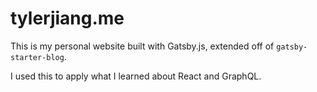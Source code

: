 # tylerjiang.me
This is my personal website built with Gatsby.js, extended off of `gatsby-starter-blog`.

I used this to apply what I learned about React and GraphQL.